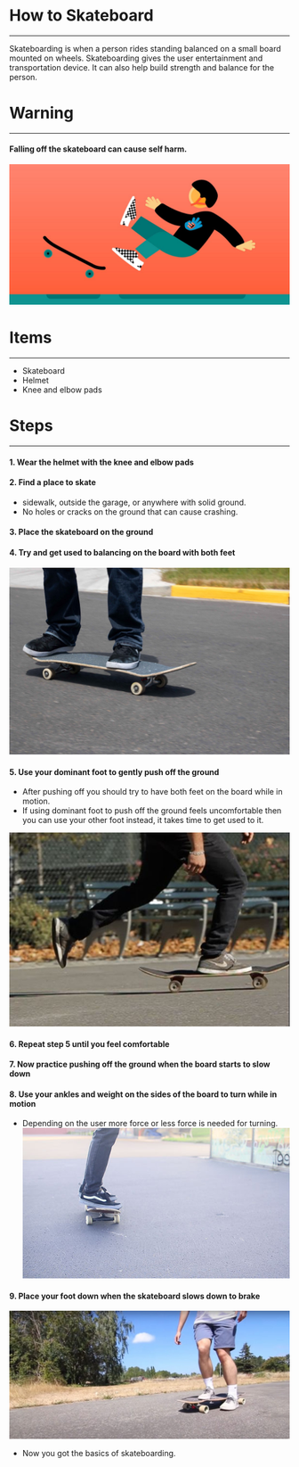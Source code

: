 # How to Skateboard
---

Skateboarding is when a person rides standing balanced on a small board mounted on wheels. Skateboarding gives the user entertainment and transportation device. It can also help build strength and balance for the person.

# Warning
---

 #### Falling off the skateboard can cause self harm.
![fall](fallingoff.jpeg)
 
# Items
-----
- Skateboard
- Helmet
- Knee and elbow pads 

# Steps
---
#### 1. Wear the helmet with the knee and elbow pads

#### 2. Find a place to skate
- sidewalk, outside the garage, or anywhere with solid ground.
- No holes or cracks on the ground that can cause crashing.

#### 3. Place the skateboard on the ground

#### 4. Try and get used to balancing on the board with both feet
![stance](stance.jpg)

#### 5. Use your dominant foot to gently push off the ground 
- After pushing off you should try to have both feet on the board while in motion.
- If using dominant foot to push off the ground feels uncomfortable then you can use your other foot instead, it takes time to get used to it.

![push](pushing.jpg)

#### 6. Repeat step 5 until you feel comfortable 

#### 7. Now practice pushing off the ground when the board starts to slow down

#### 8. Use your ankles and weight on the sides of the board to turn while in motion
- Depending on the user more force or less force is needed for turning.
![turning](Turn-on-a-Skateboard.jpg)

#### 9. Place your foot down when the skateboard slows down to brake
![brake](brake.jpg)


- Now you got the basics of skateboarding.
